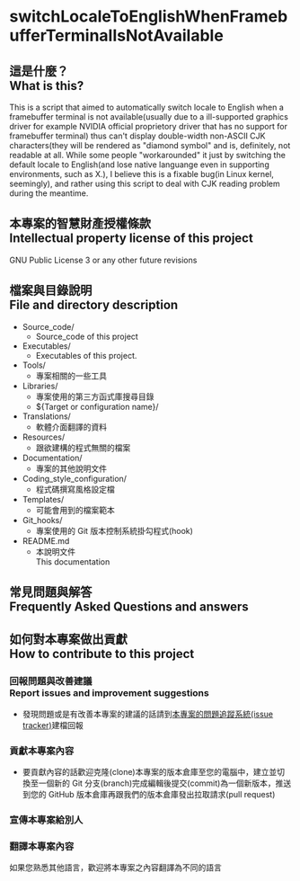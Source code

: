 # switchLocaleToEnglishWhenFramebufferTerminalIsNotAvailable

## 這是什麼？<br />What is this?
This is a script that aimed to automatically switch locale to English when a framebuffer terminal is not available(usually due to a ill-supported graphics driver for example NVIDIA official proprietory driver that has no support for framebuffer terminal) thus can't display double-width non-ASCII CJK characters(they will be rendered as "diamond symbol" and is, definitely, not readable at all.  While some people "workarounded" it just by switching the default locale to English(and lose native languange even in supporting environments, such as X.), I believe this is a fixable bug(in Linux kernel, seemingly), and rather using this script to deal with CJK reading problem during the meantime.

## 本專案的智慧財產授權條款<br />Intellectual property license of this project
GNU Public License 3 or any other future revisions

## 檔案與目錄說明<br />File and directory description
* Source_code/
	* Source_code of this project
* Executables/
	* Executables of this project.
* Tools/
	* 專案相關的一些工具
* Libraries/
	* 專案使用的第三方函式庫搜尋目錄
	* ${Target or configuration name}/
* Translations/
    * 軟體介面翻譯的資料
* Resources/
	* 跟欲建構的程式無關的檔案
* Documentation/
	* 專案的其他說明文件
* Coding_style_configuration/
	* 程式碼撰寫風格設定檔
* Templates/
	* 可能會用到的檔案範本
* Git_hooks/
	* 專案使用的 Git 版本控制系統掛勾程式(hook)
* README.md
	* 本說明文件  
	  This documentation

## 常見問題與解答<br />Frequently Asked Questions and answers

## 如何對本專案做出貢獻<br />How to contribute to this project
### 回報問題與改善建議<br />Report issues and improvement suggestions
* 發現問題或是有改善本專案的建議的話請到[本專案的問題追蹤系統(issue tracker)](../../issues)建檔回報

### 貢獻本專案內容
* 要貢獻內容的話歡迎克隆(clone)本專案的版本倉庫至您的電腦中，建立並切換至一個新的 Git 分支(branch)完成編輯後提交(commit)為一個新版本，推送到您的 GitHub 版本倉庫再跟我們的版本倉庫發出拉取請求(pull request)

### 宣傳本專案給別人

### 翻譯本專案內容
如果您熟悉其他語言，歡迎將本專案之內容翻譯為不同的語言
